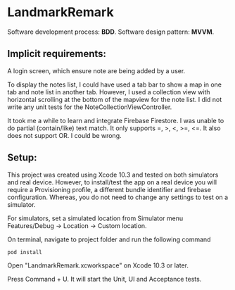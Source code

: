 # LandmarkRemark

Software development process: **BDD**.
Software design pattern: **MVVM**.

## Implicit requirements:

A login screen, which ensure note are being added by a user.

To display the notes list, I could have used a tab bar to show a map in one tab and note list in another tab. 
However, I used a collection view with horizontal scrolling at the bottom of the mapview for the note list.
I did not write any unit tests for the NoteCollectionViewController.

It took me a while to learn and integrate Firebase Firestore. I was unable to do partial (contain/like) text match. 
It only supports =, >, <, >=, <=. It also does not support OR. I could be wrong.


## Setup:

This project was created using Xcode 10.3 and tested on both simulators and real device. However, to install/test the app on a real device
you will require a Provisioning profile, a different bundle identifier and firebase configuration. Whereas, you do not need to change any settings to test on a simulator.

For simulators, set a simulated location from Simulator menu Features/Debug -> Location -> Custom location.

On terminal, navigate to project folder and run the following command
```
pod install
```

Open "LandmarkRemark.xcworkspace" on Xcode 10.3 or later.

Press Command + U. It will start the Unit, UI and Acceptance tests.

